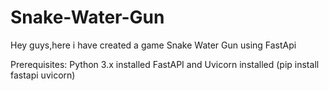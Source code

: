 # Snake-Water-Gun


Hey guys,here i have created a game Snake Water Gun using FastApi

Prerequisites: Python 3.x installed FastAPI and Uvicorn installed (pip install fastapi uvicorn)
